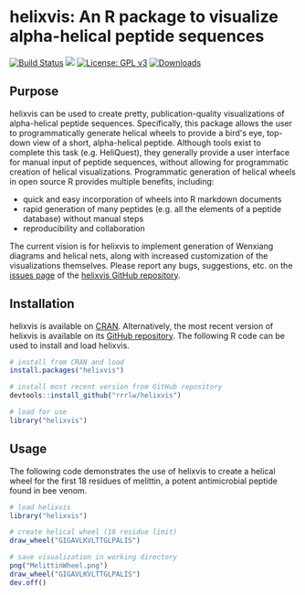 # helixvis: An R package to visualize alpha-helical peptide sequences

[![Build Status](https://travis-ci.org/rrrlw/helixvis.svg?branch=master)](https://travis-ci.org/rrrlw/helixvis)
[![](http://www.r-pkg.org/badges/version/helixvis)](https://CRAN.R-project.org/package=helixvis)
[![License: GPL v3](https://img.shields.io/badge/License-GPL%20v3-blue.svg)](https://www.gnu.org/licenses/gpl-3.0)
[![Downloads](http://cranlogs.r-pkg.org/badges/grand-total/helixvis)](https://CRAN.R-project.org/package=helixvis)

## Purpose

helixvis can be used to create pretty, publication-quality visualizations of alpha-helical peptide sequences.
Specifically, this package allows the user to programmatically generate helical wheels to provide a bird's eye, top-down view of a short, alpha-helical peptide.
Although tools exist to complete this task (e.g. HeliQuest), they generally provide a user interface for manual input of peptide sequences, without allowing for programmatic creation of helical visualizations.
Programmatic generation of helical wheels in open source R provides multiple benefits, including:

* quick and easy incorporation of wheels into R markdown documents
* rapid generation of many peptides (e.g. all the elements of a peptide database) without manual steps
* reproducibility and collaboration

The current vision is for helixvis to implement generation of Wenxiang diagrams and helical nets, along with increased customization of the visualizations themselves.
Please report any bugs, suggestions, etc. on the [issues page](https://github.com/rrrlw/helixvis/issues) of the [helixvis GitHub repository](https://github.com/rrrlw/helixvis).

## Installation

helixvis is available on [CRAN](https://CRAN.R-project.org/package=helixvis).
Alternatively, the most recent version of helixvis is available on its [GitHub repository](https://github.com/rrrlw/helixvis).
The following R code can be used to install and load helixvis.

```r
# install from CRAN and load
install.packages("helixvis")

# install most recent version from GitHub repository
devtools::install_github("rrrlw/helixvis")

# load for use
library("helixvis")
```

## Usage

The following code demonstrates the use of helixvis to create a helical wheel for the first 18 residues of melittin, a potent antimicrobial peptide found in bee venom.

```r
# load helixvis
library("helixvis")

# create helical wheel (18 residue limit)
draw_wheel("GIGAVLKVLTTGLPALIS")

# save visualization in working directory
png("MelittinWheel.png")
draw_wheel("GIGAVLKVLTTGLPALIS")
dev.off()
```
